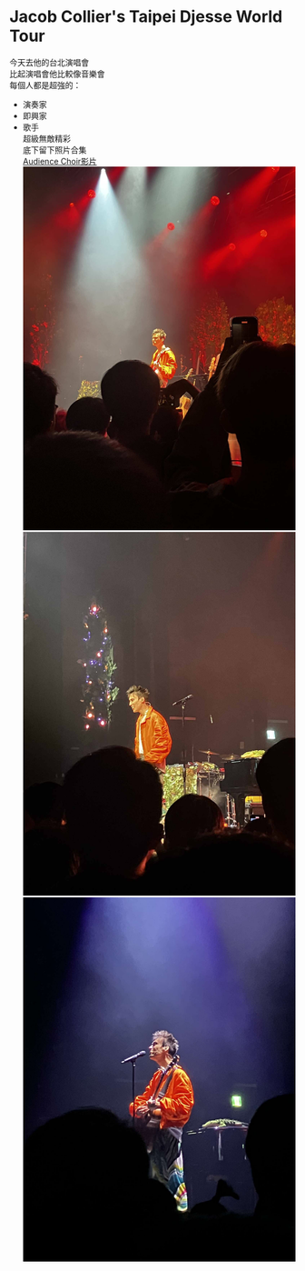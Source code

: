 # Jacob Collier's Taipei Djesse World Tour
今天去他的台北演唱會  
比起演唱會他比較像音樂會  
每個人都是超強的：
* 演奏家
* 即興家
* 歌手  
 超級無敵精彩  
 底下留下照片合集  
 [Audience Choir影片](https://www.youtube.com/watch?v=K-xNcF5HSlc)
 ![Jacob1](jacob1.jpg)
 ![Jacob2](jacob2.jpg)
 ![Jacob3](jacob3.jpg)
 
